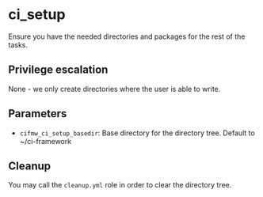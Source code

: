 # ci_setup
Ensure you have the needed directories and packages for the rest of the tasks.

## Privilege escalation
None - we only create directories where the user is able to write.

## Parameters
* `cifmw_ci_setup_basedir`: Base directory for the directory tree. Default to ~/ci-framework

## Cleanup
You may call the `cleanup.yml` role in order to clear the directory tree.
